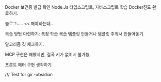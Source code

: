 Docker 
보건증 발급 확인
Node.Js 타입스크립트, 자바스크립트 학습
Docker진도 완료하기.

블로그.....  << 해야하는데..

복습 방법 마련하기: 특정 학습 복습 템플릿  만들거나 템플릿 주워서 만들어놓기.

알고리즘 깃 체크하기.

MCP 구현은 해봤지만, 결국 키가 없어서 불가능,

프론트 메터 구현 생각하기

///
Test for gir -obsidian